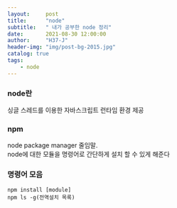 ```yaml
---
layout:     post
title:      "node"
subtitle:   " 내가 공부한 node 정리"
date:       2021-08-30 12:00:00
author:     "H37-J"
header-img: "img/post-bg-2015.jpg"
catalog: true
tags:
    - node
---
```


### node란

싱글 스레드를 이용한 자바스크립트 런타임 환경 제공

### npm

node package manager 줄임말.  
node에 대한 모듈을 명령어로 간단하게 설치 할 수 있게 해준다

### 명령어 모음

``` terminal
npm install [module]
npm ls -g(전역설치 목록)
```
